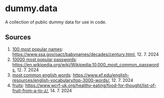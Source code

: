 # dummy.data

A collection of public dummy data for use in code.

## Sources

1. [100 most popular names](./names.txt): <https://www.ssa.gov/oact/babynames/decades/century.html>, 12. 7. 2024
2. [10000 most popular passwords](./10000_most_common_passwords.txt): <https://en.wikipedia.org/wiki/Wikipedia:10,000_most_common_passwords>, 12. 7. 2024
2. [most common english words](./most_common_english_words.txt): <https://www.ef.edu/english-resources/english-vocabulary/top-3000-words/>, 12. 7. 2024
2. [fruits](./fruits.txt): <https://www.wcrf-uk.org/healthy-eating/food-for-thought/list-of-fruit-from-a-to-z/>, 14. 7. 2024
